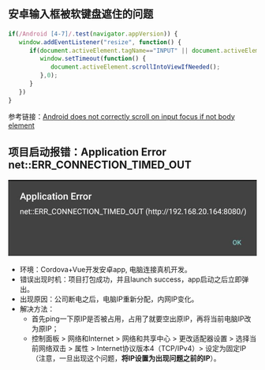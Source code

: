 ## 安卓输入框被软键盘遮住的问题
```javascript
if(/Android [4-7]/.test(navigator.appVersion)) {
   window.addEventListener("resize", function() {
      if(document.activeElement.tagName=="INPUT" || document.activeElement.tagName=="TEXTAREA") {
         window.setTimeout(function() {
            document.activeElement.scrollIntoViewIfNeeded();
         },0);
      }
   })
}
```

参考链接：[Android does not correctly scroll on input focus if not body element](https://stackoverflow.com/questions/23757345/android-does-not-correctly-scroll-on-input-focus-if-not-body-element)

## 项目启动报错：Application Error  net::ERR_CONNECTION_TIMED_OUT
![ERR_CONNECTION_TIMED_OUT](./ERR_CONNECTION_TIMED_OUT.jpg)
- 环境：Cordova+Vue开发安卓app, 电脑连接真机开发。
- 错误出现时机：项目打包成功，并且launch success，app启动之后立即弹出。
- 出现原因：公司断电之后，电脑IP重新分配，内网IP变化。
- 解决方法：
  - 首先ping一下原IP是否被占用，占用了就要空出原IP，再将当前电脑IP改为原IP；
  - 控制面板 > 网络和Internet > 网络和共享中心 > 更改适配器设置 > 选择当前网络双击 > 属性 > Internet协议版本4（TCP/IPv4）> 设定为固定IP（注意，一旦出现这个问题，**将IP设置为出现问题之前的IP**）。


